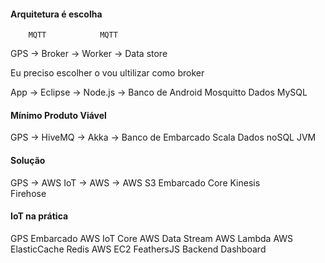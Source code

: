#### Arquitetura é escolha

        MQTT            MQTT
GPS     ->      Broker  ->      Worker     ->    Data store  

Eu preciso escolher o vou ultilizar como broker

App     ->      Eclipse  ->      Node.js     ->    Banco de 
Android         Mosquitto                          Dados MySQL

#### Mínimo Produto Viável

GPS     ->      HiveMQ  ->      Akka     ->    Banco de 
Embarcado                       Scala          Dados noSQL
                                JVM     

#### Solução

GPS     ->      AWS IoT ->      AWS     ->    AWS S3 
Embarcado       Core            Kinesis       
                                Firehose     


#### IoT na prática

GPS Embarcado
AWS IoT Core
AWS Data Stream
AWS Lambda
AWS ElasticCache Redis
AWS EC2
FeathersJS Backend 
Dashboard








